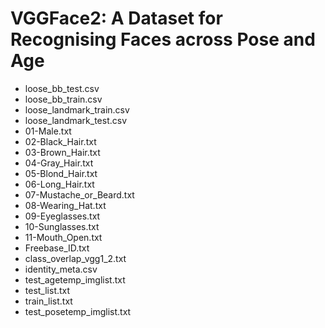
#  VGGFace2: A Dataset for Recognising Faces across Pose and Age


* loose_bb_test.csv
* loose_bb_train.csv
* loose_landmark_train.csv
* loose_landmark_test.csv 
* 01-Male.txt
* 02-Black_Hair.txt
* 03-Brown_Hair.txt
* 04-Gray_Hair.txt
* 05-Blond_Hair.txt
* 06-Long_Hair.txt
* 07-Mustache_or_Beard.txt
* 08-Wearing_Hat.txt
* 09-Eyeglasses.txt
* 10-Sunglasses.txt
* 11-Mouth_Open.txt
* Freebase_ID.txt
* class_overlap_vgg1_2.txt
* identity_meta.csv
* test_agetemp_imglist.txt
* test_list.txt
* train_list.txt
* test_posetemp_imglist.txt 
